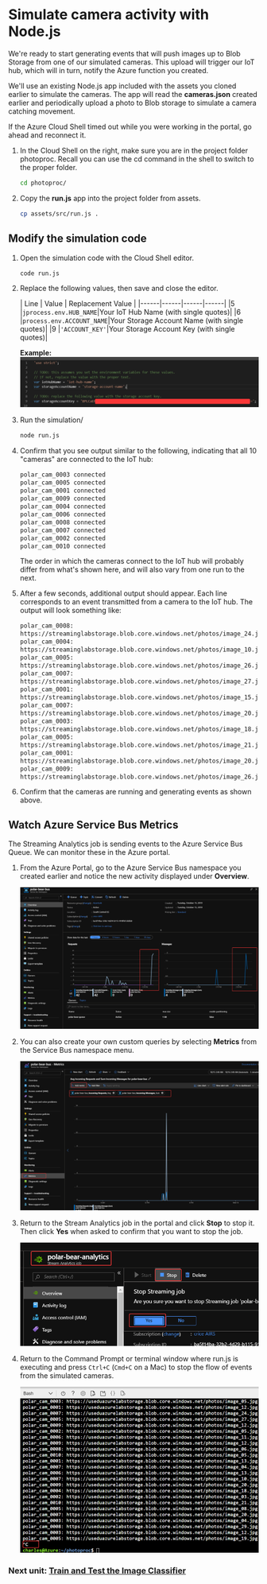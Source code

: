 # Simulate camera activity with Node.js
We're ready to start generating events that will push images up to Blob Storage from one of our simulated cameras. This upload will trigger our IoT hub, which will in turn, notify the Azure function you created.

We'll use an existing Node.js app included with the assets you cloned earlier to simulate the cameras. The app will read the **cameras.json** created earlier and periodically upload a photo to Blob storage to simulate a camera catching movement.

If the Azure Cloud Shell timed out while you were working in the portal, go ahead and reconnect it. 

1. In the Cloud Shell on the right, make sure you are in the project folder photoproc. Recall you can use the cd command in the shell to switch to the proper folder.
    ```bash
    cd photoproc/
    ```

1. Copy the **run.js** app into the project folder from assets.

    ```bash
    cp assets/src/run.js .
    ```

## Modify the simulation code

1. Open the simulation code with the Cloud Shell editor.
    ```bash
    code run.js
    ```
1. Replace the following values, then save and close the editor.

   | Line | Value  | Replacement Value   |
    |------|------|------|------|
    |5 |```jprocess.env.HUB_NAME```|Your IoT Hub Name (with single quotes)|
    |6 |```process.env.ACCOUNT_NAME```|Your Storage Account Name (with single quotes)| 
    |9 |```'ACCOUNT_KEY'```|Your Storage Account Key (with single quotes)|

    **Example:**
    ![Example code](media/simluate-devices-2.png)

1. Run the simulation/

    ```bash
    node run.js
    ```
1. Confirm that you see output similar to the following, indicating that all 10 "cameras" are connected to the IoT hub:

    ```output
    polar_cam_0003 connected
    polar_cam_0005 connected
    polar_cam_0001 connected
    polar_cam_0009 connected
    polar_cam_0004 connected
    polar_cam_0006 connected
    polar_cam_0008 connected
    polar_cam_0007 connected
    polar_cam_0002 connected
    polar_cam_0010 connected
    ```

    The order in which the cameras connect to the IoT hub will probably differ from what's shown here, and will also vary from one run to the next.

1. After a few seconds, additional output should appear. Each line corresponds to an event transmitted from a camera to the IoT hub. The output will look something like:

    ```output
    polar_cam_0008: https://streaminglabstorage.blob.core.windows.net/photos/image_24.jpg
    polar_cam_0004: https://streaminglabstorage.blob.core.windows.net/photos/image_10.jpg
    polar_cam_0005: https://streaminglabstorage.blob.core.windows.net/photos/image_26.jpg
    polar_cam_0007: https://streaminglabstorage.blob.core.windows.net/photos/image_27.jpg
    polar_cam_0001: https://streaminglabstorage.blob.core.windows.net/photos/image_15.jpg
    polar_cam_0007: https://streaminglabstorage.blob.core.windows.net/photos/image_20.jpg
    polar_cam_0003: https://streaminglabstorage.blob.core.windows.net/photos/image_18.jpg
    polar_cam_0005: https://streaminglabstorage.blob.core.windows.net/photos/image_21.jpg
    polar_cam_0001: https://streaminglabstorage.blob.core.windows.net/photos/image_20.jpg
    polar_cam_0009: https://streaminglabstorage.blob.core.windows.net/photos/image_26.jpg
    ```
1. Confirm that the cameras are running and generating events as shown above.

## Watch Azure Service Bus Metrics

The Streaming Analytics job is sending events to the Azure Service Bus Queue. We can monitor these in the Azure portal.

1. From the Azure Portal, go to the Azure Service Bus namespace you created earlier and notice the new activity displayed under **Overview**. 

    ![Example code](media/simluate-devices-3.png)

1. You can also create your own custom queries by selecting **Metrics** from the Service Bus namespace menu.

    ![Example code](media/simluate-devices-4.png)

1. Return to the Stream Analytics job in the portal and click **Stop** to stop it. Then click **Yes** when asked to confirm that you want to stop the job.

    ![Example code](media/simluate-devices-5.png)

1. Return to the Command Prompt or terminal window where run.js is executing and press ```Ctrl+C``` (```Cmd+C``` on a Mac) to stop the flow of events from the simulated cameras.

    ![Example code](media/simluate-devices-7.png)

### Next unit: [Train and Test the Image Classifier](train-and-test-image-classifier.md)
